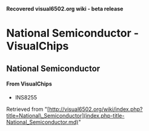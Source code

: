 **Recovered visual6502.org wiki - beta release**

# National Semiconductor - VisualChips

## National Semiconductor

#### From VisualChips

- INS8255

Retrieved from "[http://visual6502.org/wiki/index.php?title=National\_Semiconductor](index.php-title-National_Semiconductor.md)"

